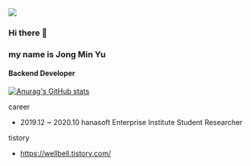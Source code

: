<img src="https://capsule-render.vercel.app/api?type=wave&color=auto&height=300&section=header&text=WellBell&fontSize=90" />


### Hi there 👋
### my name is Jong Min Yu
#### Backend Developer

[![Anurag's GitHub stats](https://github-readme-stats.vercel.app/api?username=whdals7337)](https://github.com/anuraghazra/github-readme-stats)

career
  - 2019.12 ~ 2020.10 hanasoft Enterprise Institute Student Researcher
 
tistory
  - https://wellbell.tistory.com/
